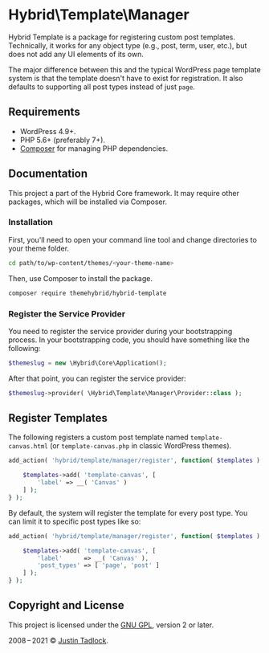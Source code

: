 # Hybrid\\Template\\Manager

Hybrid Template is a package for registering custom post templates. Technically, it works for any object type (e.g., post, term, user, etc.), but does not add any UI elements of its own.

The major difference between this and the typical WordPress page template system is that the template doesn't have to exist for registration.  It also defaults to supporting all post types instead of just `page`.

## Requirements

* WordPress 4.9+.
* PHP 5.6+ (preferably 7+).
* [Composer](https://getcomposer.org/) for managing PHP dependencies.

## Documentation

This project a part of the Hybrid Core framework. It may require other packages, which will be installed via Composer.

### Installation

First, you'll need to open your command line tool and change directories to your theme folder.

```bash
cd path/to/wp-content/themes/<your-theme-name>
```

Then, use Composer to install the package.

```bash
composer require themehybrid/hybrid-template
```

### Register the Service Provider

You need to register the service provider during your bootstrapping process.  In your bootstrapping code, you should have something like the following:

```php
$themeslug = new \Hybrid\Core\Application();
```

After that point, you can register the service provider:

```php
$themeslug->provider( \Hybrid\Template\Manager\Provider::class );
```

## Register Templates

The following registers a custom post template named `template-canvas.html` (or `template-canvas.php` in classic WordPress themes).

```php
add_action( 'hybrid/template/manager/register', function( $templates ) {

	$templates->add( 'template-canvas', [
		'label' => __( 'Canvas' )
	] );
} );
```

By default, the system will register the template for every post type.  You can limit it to specific post types like so:

```php
add_action( 'hybrid/template/manager/register', function( $templates ) {

	$templates->add( 'template-canvas', [
		'label'      => __( 'Canvas' ),
		'post_types' => [ 'page', 'post' ]
	] );
} );
```

## Copyright and License

This project is licensed under the [GNU GPL](http://www.gnu.org/licenses/old-licenses/gpl-2.0.html), version 2 or later.

2008&thinsp;&ndash;&thinsp;2021 &copy; [Justin Tadlock](https://themehybrid.com).
